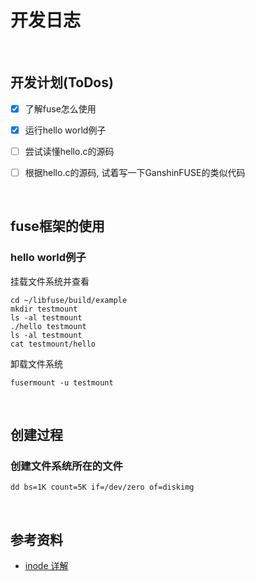 # 开发日志

<br>

## 开发计划(ToDos)
- [x] 了解fuse怎么使用  
- [x] 运行hello world例子
- [ ] 尝试读懂hello.c的源码
- [ ] 根据hello.c的源码, 试着写一下GanshinFUSE的类似代码


<br>

## fuse框架的使用
### hello world例子
挂载文件系统并查看
```shell
cd ~/libfuse/build/example
mkdir testmount
ls -al testmount
./hello testmount
ls -al testmount
cat testmount/hello
```

卸载文件系统
```shell
fusermount -u testmount
```

<br>

## 创建过程
### 创建文件系统所在的文件 
```shell
dd bs=1K count=5K if=/dev/zero of=diskimg
``` 
<br>

## 参考资料

- [inode 详解](https://www.cnblogs.com/llife/p/11470668.html)
